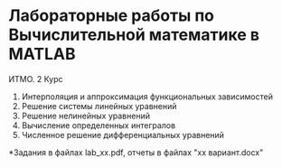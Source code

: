 # Лабораторные работы по Вычислительной математике в MATLAB
ИТМО. 2 Курс

1. Интерполяция и аппроксимация функциональных зависимостей
2. Решение системы линейных уравнений
3. Решение нелинейных уравнений
4. Вычисление определенных интегралов
5. Численное решение дифференциальных уравнений

*Задания в файлах lab_xx.pdf, отчеты в файлах "xx вариант.docx"